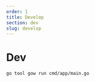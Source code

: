 ```yaml
---
order: 1
title: Develop
section: dev
slug: develop
---
```


# Dev

```bash
go tool gow run cmd/app/main.go
```
